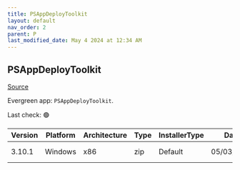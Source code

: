 ```yaml
---
title: PSAppDeployToolkit
layout: default
nav_order: 2
parent: P
last_modified_date: May 4 2024 at 12:34 AM
---
```


## PSAppDeployToolkit

[Source](https://psappdeploytoolkit.com/)

Evergreen app: `PSAppDeployToolkit`. 

Last check: 🟢

| Version | Platform | Architecture | Type | InstallerType | Date       | Size   | URI                                                                                                                                                                                                                                |
| ------- | -------- | ------------ | ---- | ------------- | ---------- | ------ | ---------------------------------------------------------------------------------------------------------------------------------------------------------------------------------------------------------------------------------- |
| 3.10.1  | Windows  | x86          | zip  | Default       | 05/03/2024 | 989519 | [https://github.com/PSAppDeployToolkit/PSAppDeployToolkit/releases/download/3.10.1/PSAppDeployToolkit_3.10.1.zip](https://github.com/PSAppDeployToolkit/PSAppDeployToolkit/releases/download/3.10.1/PSAppDeployToolkit_3.10.1.zip) |
